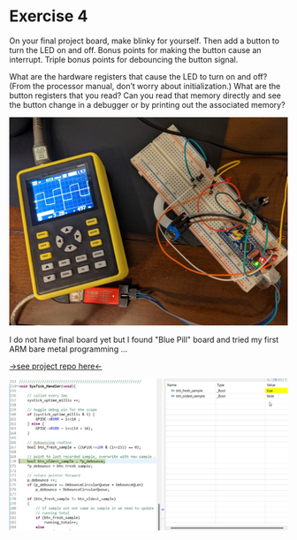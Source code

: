 # Exercise 4
On your final project board, make blinky for yourself. Then add a button to turn the LED on and off. Bonus points for making the button cause an interrupt. Triple bonus points for debouncing the button signal.

What are the hardware registers that cause the LED to turn on and off? (From the processor manual, don’t worry about initialization.) What are the button registers that you read? Can you read that memory directly and see the button change in a debugger or by printing out the associated memory?

 ![image](./blinky.png)

I do not have final board yet but I found "Blue Pill" board and tried my first ARM bare metal programming ...

[->see project repo here<-](https://github.com/mrszb/blue_pill_button_blinky)

![image](./debug_sys_tick.png)
